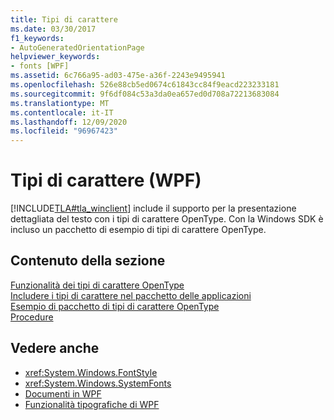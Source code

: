 ```yaml
---
title: Tipi di carattere
ms.date: 03/30/2017
f1_keywords:
- AutoGeneratedOrientationPage
helpviewer_keywords:
- fonts [WPF]
ms.assetid: 6c766a95-ad03-475e-a36f-2243e9495941
ms.openlocfilehash: 526e88cb5ed0674c61843cc84f9eacd223233181
ms.sourcegitcommit: 9f6df084c53a3da0ea657ed0d708a72213683084
ms.translationtype: MT
ms.contentlocale: it-IT
ms.lasthandoff: 12/09/2020
ms.locfileid: "96967423"
---
```

# <a name="fonts-wpf"></a>Tipi di carattere (WPF)
[!INCLUDE[TLA#tla_winclient](../../../includes/tlasharptla-winclient-md.md)] include il supporto per la presentazione dettagliata del testo con i tipi di carattere OpenType. Con la Windows SDK è incluso un pacchetto di esempio di tipi di carattere OpenType.  
  
## <a name="in-this-section"></a>Contenuto della sezione  
 [Funzionalità dei tipi di carattere OpenType](opentype-font-features.md)  
 [Includere i tipi di carattere nel pacchetto delle applicazioni](packaging-fonts-with-applications.md)  
 [Esempio di pacchetto di tipi di carattere OpenType](sample-opentype-font-pack.md)  
 [Procedure](fonts-how-to-topics.md)  
  
## <a name="see-also"></a>Vedere anche

- <xref:System.Windows.FontStyle>
- <xref:System.Windows.SystemFonts>
- [Documenti in WPF](documents-in-wpf.md)
- [Funzionalità tipografiche di WPF](typography-in-wpf.md)
